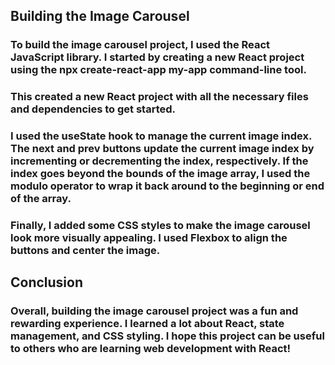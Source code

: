 ## Building the Image Carousel

### To build the image carousel project, I used the React JavaScript library. I started by creating a new React project using the npx create-react-app my-app command-line tool.

### This created a new React project with all the necessary files and dependencies to get started.


### I used the useState hook to manage the current image index. The next and prev buttons update the current image index by incrementing or decrementing the index, respectively. If the index goes beyond the bounds of the image array, I used the modulo operator to wrap it back around to the beginning or end of the array.

### Finally, I added some CSS styles to make the image carousel look more visually appealing. I used Flexbox to align the buttons and center the image.

## Conclusion

### Overall, building the image carousel project was a fun and rewarding experience. I learned a lot about React, state management, and CSS styling. I hope this project can be useful to others who are learning web development with React!
